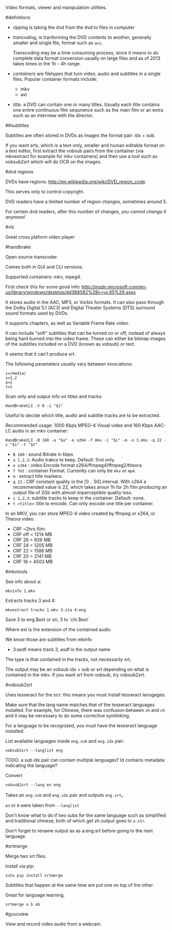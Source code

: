 Video formats, viewer and manipulation utilities.

#definitions

- *ripping* is taking the dvd from the dvd to files in computer

- *trancoding*, is tranforming the DVD contents to another,
    generally smaller and single file, format such as `avi`.

    Transcoding may be a time consuming process, since it means
    to do complete data format conversion usually on large files
    and as of 2013 takes times in the 1h - 4h range.

- *containers* are filetypes that turn video, audio and subtitles in a single files. Popular container formats include:

    - mkv
    - avi

- *title*: a DVD can contain one or many titles. Usually each title contains one entire continuous film sequnence
    such as the main film or an extra such as an interview with the director.

##subtitles

Subtitles are often stored in DVDs as images the format pair: idx + sub.

If you want srts, which is a text-only, smaller and human editable format on a text editor,
first extract the vobsub pairs from the container (via mkvextract for example for mkv containers)
and then use a tool such as vobsub2srt which will do OCR on the images.

#dvd regions

DVDs have regions: <http://en.wikipedia.org/wiki/DVD_region_code>

This serves only to control copyright.

DVD readers have a limited number of region changes, sometimes around 5.

For certain dvd readers, after this number of changes, *you cannot change it anymore*!

#vlc

Great cross plaform video player

#handbrake

Open source transcoder.

Comes both in GUI and CLI versions.

Supported containers: mkv, mpeg4.

First check this for some good info:
<http://msdn.microsoft.com/en-us/library/windows/desktop/dd388582%28v=vs.85%29.aspx>

It stores audio in the AAC, MP3, or Vorbis formats.
It can also pass through the Dolby Digital 5.1 (AC3)
and Digital Theater Systems (DTS) surround sound formats used by DVDs.

It supports chapters, as well as Variable Frame Rate video.

It can include "soft" subtitles that can be turned on or off,
instead of always being hard burned into the video frame.
These can either be bitmap images of the subtitles included on a DVD (known as vobsub) or text.

It seems that it can't produce srt.

The following parameters usually vary between invocations:

    i=/media/
    s=1,2
    a=1
    t=1

Scan only and output info on titles and tracks:

    HandBrakeCLI -t 0 -i "$i"

Useful to decide which title, audio and subtitle tracks are to be extracted.

Recommended usage: 1000 Kbps MPEG-4 Visual video and 160 Kbps AAC-LC audio in an mkv container:

    HandBrakeCLI -B 160 -a "$a" -e x264 -f mkv -i "$i" -m -o 1.mkv -q 22 -s "$s" -t "$t"

- `B 160`  : sound Bitrate in kbps
- `a 1,2,3`: Audio trakcs to keep. Default: first only.
- `e x264` : video Encode format x264/ffmpeg4/ffmpeg2/theora.
- `f fmt`  : container Format. Currently can only be `mkv` or `mp4`.
- `m`      : extract title markers.
- `q 22`   : CRF constant quality in the [0 .. 50] interval. With x264 a recommended value is 22,
    which takes aroun 1h for 2h film producing an output file of 2Gb with almost imperceptible
    quality loss.
- `s 1,2,3`: subtitle tracks to keep in the container. Default: none.
- `t <title>`: title to encode. Can only encode one title per container.

In an MKV, you can store MPEG-4 video created by ffmpeg or x264, or Theora video.

- CRF ~2hrs film:
- CRF off = 1214 MB
- CRF 26 = 926 MB
- CRF 24 = 1205 MB
- CRF 22 = 1586 MB
- CRF 20 = 2141 MB
- CRF 16 = 4503 MB

#mkvtools

See info about a:

    mkvinfo 1.mkv

Extracts tracks 3 and 4:

    mkvextract tracks 1.mkv 3:ita 4:eng

Save 3 to eng.$ext or str, 3 to `chi.$ext`

Where ext is the extension of the contained audio

We know those are subtitles from mkinfo

- 3:asdf means track 3, asdf is the output name

The type is that contained in the tracks, not necessarily srt,

The output may be an vobsub idx + sub or srt depending on what is contained in the mkv.
If you want srt from vobsub, try vobsub2srt.

#vobsub2srt

Uses tesseract for the ocr: this means you must install tesseract lanugages.

Make sure that the lang name matches that of the tesseract languages installed.
For example, for Chinese, there was confusion between `zh` and `ch` and it may
be necessary to do some corrective symlinking.

For a language to be recognized, you must have the tesseract language installed.

List available languages inside `eng.sub` and `eng.idx` pair:

    vobsub2srt --langlist eng

TODO: a sub idx pair can contain multiple languages? Id contains metadata indicating the language?

Convert

    vobsub2srt --lang en eng

Takes an `eng.sub` and `eng.idx` pair and outputs `eng.srt`。

`en` or `0` were taken from `--langlist`

Don't know what to do if two subs for the same language such as
simplified and traditional chinese, both of which get zh output goes to `a.str`.

Don't forget to rename output as as a.eng.srt before going to the next language.

#srtmerge

Merge two srt files.

Install via pip:

    suto pip install srtmerge

Subtitles that happen at the same time are put one on top of the other.

Great for language learning.

    srtmerge a b ab

#guvcview

View and record video audio from a webcam.
